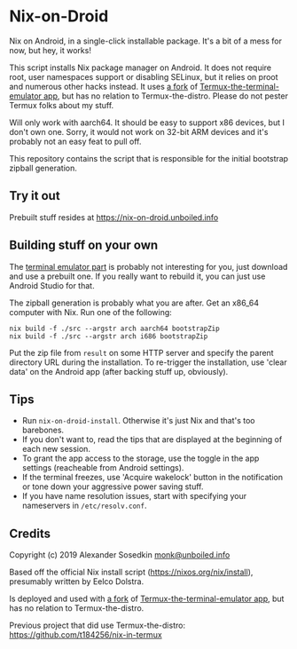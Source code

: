 # Nix-on-Droid

Nix on Android, in a single-click installable package.
It's a bit of a mess for now, but hey, it works!

This script installs Nix package manager on Android.
It does not require root, user namespaces support or disabling SELinux,
but it relies on proot and numerous other hacks instead.
It uses [a fork](https://github.com/t184256/nix-on-droid-app)
of [Termux-the-terminal-emulator app](https://github.com/termux/termux-app),
but has no relation to Termux-the-distro.
Please do not pester Termux folks about my stuff.

Will only work with aarch64.
It should be easy to support x86 devices, but I don't own one.
Sorry, it would not work on 32-bit ARM devices
and it's probably not an easy feat to pull off.

This repository contains the script
that is responsible for the initial bootstrap zipball generation.


## Try it out

Prebuilt stuff resides at https://nix-on-droid.unboiled.info


## Building stuff on your own

The [terminal emulator part](https://github.com/t184256/nix-on-droid-app)
is probably not interesting for you, just download and use a prebuilt one.
If you really want to rebuild it, you can just use Android Studio for that.

The zipball generation is probably what you are after.
Get an x86_64 computer with Nix. Run one of the following:
```
nix build -f ./src --argstr arch aarch64 bootstrapZip
nix build -f ./src --argstr arch i686 bootstrapZip
```

Put the zip file from `result` on some HTTP server
and specify the parent directory URL during the installation.
To re-trigger the installation, use
'clear data' on the Android app (after backing stuff up, obviously).


## Tips

* Run `nix-on-droid-install`. Otherwise it's just Nix and that's too barebones.
* If you don't want to, read the tips that are displayed at the beginning
  of each new session.
* To grant the app access to the storage, use the toggle in the app settings
  (reacheable from Android settings).
* If the terminal freezes, use 'Acquire wakelock' button in the notification
  or tone down your aggressive power saving stuff.
* If you have name resolution issues,
  start with specifying your nameservers in `/etc/resolv.conf`.


## Credits

Copyright (c) 2019 Alexander Sosedkin <monk@unboiled.info>

Based off the official Nix install script (https://nixos.org/nix/install),
presumably written by Eelco Dolstra.

Is deployed and used with [a fork](https://github.com/t184256/nix-on-droid-app)
of [Termux-the-terminal-emulator app](https://github.com/termux/termux-app),
but has no relation to Termux-the-distro.

Previous project that did use Termux-the-distro:
https://github.com/t184256/nix-in-termux

